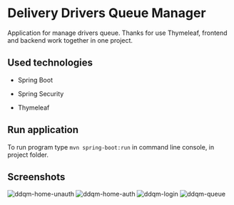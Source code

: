 # Delivery Drivers Queue Manager
Application for manage drivers queue. Thanks for use Thymeleaf, frontend and backend work together in one project.
## Used technologies
- Spring Boot
- Spring Security

- Thymeleaf
## Run application
To run program type ```mvn spring-boot:run``` in command line console, in project folder.
## Screenshots
![ddqm-home-unauth](https://user-images.githubusercontent.com/55816545/147671879-12f1a169-1f12-4571-94dc-21ab00ea6710.jpg)
![ddqm-home-auth](https://user-images.githubusercontent.com/55816545/147671890-923409aa-9b69-415c-b246-d02a7198731a.jpg)
![ddqm-login](https://user-images.githubusercontent.com/55816545/147671902-59af7fe5-4f36-4bf4-bc1e-e8659915ac18.jpg)
![ddqm-queue](https://user-images.githubusercontent.com/55816545/147671921-5b429b1f-a180-49e4-b148-eba8418463c7.jpg)
